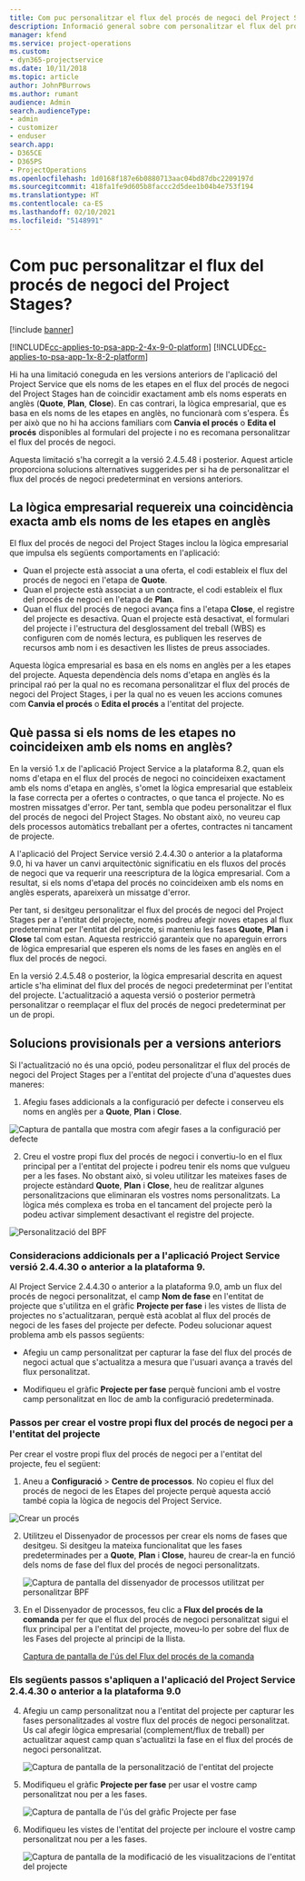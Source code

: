 ```yaml
---
title: Com puc personalitzar el flux del procés de negoci del Project Stages?
description: Informació general sobre com personalitzar el flux del procés de negoci de les fases del projecte.
manager: kfend
ms.service: project-operations
ms.custom:
- dyn365-projectservice
ms.date: 10/11/2018
ms.topic: article
author: JohnPBurrows
ms.author: rumant
audience: Admin
search.audienceType:
- admin
- customizer
- enduser
search.app:
- D365CE
- D365PS
- ProjectOperations
ms.openlocfilehash: 1d0168f187e6b0880713aac04bd87dbc2209197d
ms.sourcegitcommit: 418fa1fe9d605b8faccc2d5dee1b04b4e753f194
ms.translationtype: HT
ms.contentlocale: ca-ES
ms.lasthandoff: 02/10/2021
ms.locfileid: "5148991"
---
```

# <a name="how-do-i-customize-the-project-stages-business-process-flow"></a>Com puc personalitzar el flux del procés de negoci del Project Stages?

[!include [banner](../includes/psa-now-project-operations.md)]

[!INCLUDE[cc-applies-to-psa-app-2-4x-9-0-platform](../includes/cc-applies-to-psa-app-2-4x-9-0-platform.md)]
[!INCLUDE[cc-applies-to-psa-app-1x-8-2-platform](../includes/cc-applies-to-psa-app-1x-8-2-platform.md)]

Hi ha una limitació coneguda en les versions anteriors de l'aplicació del Project Service que els noms de les etapes en el flux del procés de negoci del Project Stages han de coincidir exactament amb els noms esperats en anglès (**Quote**, **Plan**, **Close**). En cas contrari, la lògica empresarial, que es basa en els noms de les etapes en anglès, no funcionarà com s'espera. És per això que no hi ha accions familiars com **Canvia el procés** o **Edita el procés** disponibles al formulari del projecte i no es recomana personalitzar el flux del procés de negoci. 

Aquesta limitació s'ha corregit a la versió 2.4.5.48 i posterior. Aquest article proporciona solucions alternatives suggerides per si ha de personalitzar el flux del procés de negoci predeterminat en versions anteriors.  

## <a name="business-logic-requires-an-exact-match-with-english-stage-names"></a>La lògica empresarial requereix una coincidència exacta amb els noms de les etapes en anglès

El flux del procés de negoci del Project Stages inclou la lògica empresarial que impulsa els següents comportaments en l'aplicació:
- Quan el projecte està associat a una oferta, el codi estableix el flux del procés de negoci en l'etapa de **Quote**.
- Quan el projecte està associat a un contracte, el codi estableix el flux del procés de negoci en l'etapa de **Plan**.
- Quan el flux del procés de negoci avança fins a l'etapa **Close**, el registre del projecte es desactiva. Quan el projecte està desactivat, el formulari del projecte i l'estructura del desglossament del treball (WBS) es configuren com de només lectura, es publiquen les reserves de recursos amb nom i es desactiven les llistes de preus associades.

Aquesta lògica empresarial es basa en els noms en anglès per a les etapes del projecte. Aquesta dependència dels noms d'etapa en anglès és la principal raó per la qual no es recomana personalitzar el flux del procés de negoci del Project Stages, i per la qual no es veuen les accions comunes com **Canvia el procés** o **Edita el procés** a l'entitat del projecte.

## <a name="what-happens-if-the-stage-names-dont-match-the-english-names"></a>Què passa si els noms de les etapes no coincideixen amb els noms en anglès?

En la versió 1.x de l'aplicació Project Service a la plataforma 8.2, quan els noms d'etapa en el flux del procés de negoci no coincideixen exactament amb els noms d'etapa en anglès, s'omet la lògica empresarial que estableix la fase correcta per a ofertes o contractes, o que tanca el projecte. No es mostren missatges d'error. Per tant, sembla que podeu personalitzar el flux del procés de negoci del Project Stages. No obstant això, no veureu cap dels processos automàtics treballant per a ofertes, contractes ni tancament de projecte.

A l'aplicació del Project Service versió 2.4.4.30 o anterior a la plataforma 9.0, hi va haver un canvi arquitectònic significatiu en els fluxos del procés de negoci que va requerir una reescriptura de la lògica empresarial. Com a resultat, si els noms d'etapa del procés no coincideixen amb els noms en anglès esperats, apareixerà un missatge d'error. 

Per tant, si desitgeu personalitzar el flux del procés de negoci del Project Stages per a l'entitat del projecte, només podreu afegir noves etapes al flux predeterminat per l'entitat del projecte, si manteniu les fases **Quote**, **Plan** i **Close** tal com estan. Aquesta restricció garanteix que no apareguin errors de lògica empresarial que esperen els noms de les fases en anglès en el flux del procés de negoci.

En la versió 2.4.5.48 o posterior, la lògica empresarial descrita en aquest article s'ha eliminat del flux del procés de negoci predeterminat per l'entitat del projecte. L'actualització a aquesta versió o posterior permetrà personalitzar o reemplaçar el flux del procés de negoci predeterminat per un de propi. 

## <a name="workarounds-for-earlier-versions"></a>Solucions provisionals per a versions anteriors

Si l'actualització no és una opció, podeu personalitzar el flux del procés de negoci del Project Stages per a l'entitat del projecte d'una d'aquestes dues maneres:

1. Afegiu fases addicionals a la configuració per defecte i conserveu els noms en anglès per a **Quote**, **Plan** i **Close**.


![Captura de pantalla que mostra com afegir fases a la configuració per defecte](media/FAQ-Customize-BPF-1.png)
 
2. Creu el vostre propi flux del procés de negoci i convertiu-lo en el flux principal per a l'entitat del projecte i podreu tenir els noms que vulgueu per a les fases. No obstant això, si voleu utilitzar les mateixes fases de projecte estàndard **Quote**, **Plan** i **Close**, heu de realitzar algunes personalitzacions que eliminaran els vostres noms personalitzats. La lògica més complexa es troba en el tancament del projecte però la podeu activar simplement desactivant el registre del projecte.

![Personalització del BPF](media/FAQ-Customize-BPF-2.png)

### <a name="additional-considerations-for-project-service-app-version-24430-or-earlier-on-platform-90"></a>Consideracions addicionals per a l'aplicació Project Service versió 2.4.4.30 o anterior a la plataforma 9.

Al Project Service 2.4.4.30 o anterior a la plataforma 9.0, amb un flux del procés de negoci personalitzat, el camp **Nom de fase** en l'entitat de projecte que s'utilitza en el gràfic **Projecte per fase** i les vistes de llista de projectes no s'actualitzaran, perquè està acoblat al flux del procés de negoci de les fases del projecte per defecte. Podeu solucionar aquest problema amb els passos següents:

- Afegiu un camp personalitzat per capturar la fase del flux del procés de negoci actual que s'actualitza a mesura que l'usuari avança a través del flux personalitzat.

- Modifiqueu el gràfic **Projecte per fase** perquè funcioni amb el vostre camp personalitzat en lloc de amb la configuració predeterminada.

### <a name="steps-to-create-your-own-business-process-flow-for-the-project-entity"></a>Passos per crear el vostre propi flux del procés de negoci per a l'entitat del projecte

Per crear el vostre propi flux del procés de negoci per a l'entitat del projecte, feu el següent:

1. Aneu a **Configuració** > **Centre de processos**. No copieu el flux del procés de negoci de les Etapes del projecte perquè aquesta acció també copia la lògica de negocis del Project Service.

  ![Crear un procés](media/FAQ-Customize-BPF-3.png)

2. Utilitzeu el Dissenyador de processos per crear els noms de fases que desitgeu. Si desitgeu la mateixa funcionalitat que les fases predeterminades per a **Quote**, **Plan** i **Close**, haureu de crear-la en funció dels noms de fase del flux del procés de negoci personalitzats.

   ![Captura de pantalla del dissenyador de processos utilitzat per personalitzar BPF](media/FAQ-Customize-BPF-4.png) 

3. En el Dissenyador de processos, feu clic a **Flux del procés de la comanda** per fer que el flux del procés de negoci personalitzat sigui el flux principal per a l'entitat del projecte, moveu-lo per sobre del flux de les Fases del projecte al principi de la llista.


   [Captura de pantalla de l'ús del Flux del procés de la comanda](media/FAQ-Customize-BPF-5-720.png)

### <a name="the-following-steps-apply-to-project-service-app-24430-or-earlier-on-the-90-platform"></a>Els següents passos s'apliquen a l'aplicació del Project Service 2.4.4.30 o anterior a la plataforma 9.0

4. Afegiu un camp personalitzat nou a l'entitat del projecte per capturar les fases personalitzades al vostre flux del procés de negoci personalitzat. Us cal afegir lògica empresarial (complement/flux de treball) per actualitzar aquest camp quan s'actualitzi la fase en el flux del procés de negoci personalitzat.

   ![Captura de pantalla de la personalització de l'entitat del projecte](media/FAQ-Customize-BPF-6-720.png)

5. Modifiqueu el gràfic **Projecte per fase** per usar el vostre camp personalitzat nou per a les fases.

   ![Captura de pantalla de l'ús del gràfic Projecte per fase](media/FAQ-Customize-BPF-7-720.png)

6. Modifiqueu les vistes de l'entitat del projecte per incloure el vostre camp personalitzat nou per a les fases.

   ![Captura de pantalla de la modificació de les visualitzacions de l'entitat del projecte](media/FAQ-Customize-BPF-8-720.png)

